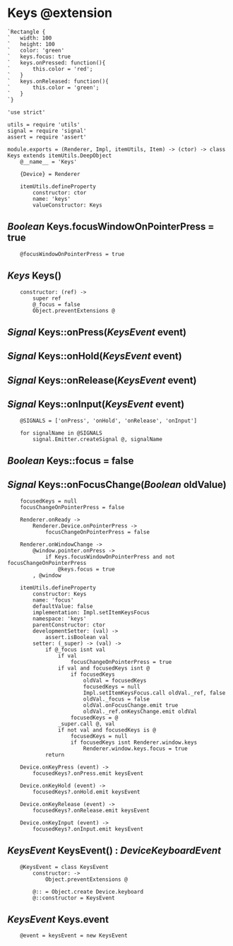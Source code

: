 Keys @extension
===============

```nml
`Rectangle {
`	width: 100
`	height: 100
`	color: 'green'
`	keys.focus: true
`	keys.onPressed: function(){
`		this.color = 'red';
`	}
`	keys.onReleased: function(){
`		this.color = 'green';
`	}
`}
```

	'use strict'

	utils = require 'utils'
	signal = require 'signal'
	assert = require 'assert'

	module.exports = (Renderer, Impl, itemUtils, Item) -> (ctor) -> class Keys extends itemUtils.DeepObject
		@__name__ = 'Keys'

		{Device} = Renderer

		itemUtils.defineProperty
			constructor: ctor
			name: 'keys'
			valueConstructor: Keys

*Boolean* Keys.focusWindowOnPointerPress = true
-----------------------------------------------

		@focusWindowOnPointerPress = true

*Keys* Keys()
-------------

		constructor: (ref) ->
			super ref
			@_focus = false
			Object.preventExtensions @

*Signal* Keys::onPress(*KeysEvent* event)
-----------------------------------------

*Signal* Keys::onHold(*KeysEvent* event)
----------------------------------------

*Signal* Keys::onRelease(*KeysEvent* event)
-------------------------------------------

*Signal* Keys::onInput(*KeysEvent* event)
-----------------------------------------

		@SIGNALS = ['onPress', 'onHold', 'onRelease', 'onInput']

		for signalName in @SIGNALS
			signal.Emitter.createSignal @, signalName

*Boolean* Keys::focus = false
-----------------------------

## *Signal* Keys::onFocusChange(*Boolean* oldValue)

		focusedKeys = null
		focusChangeOnPointerPress = false

		Renderer.onReady ->
			Renderer.Device.onPointerPress ->
				focusChangeOnPointerPress = false

		Renderer.onWindowChange ->
			@window.pointer.onPress ->
				if Keys.focusWindowOnPointerPress and not focusChangeOnPointerPress
					@keys.focus = true
			, @window

		itemUtils.defineProperty
			constructor: Keys
			name: 'focus'
			defaultValue: false
			implementation: Impl.setItemKeysFocus
			namespace: 'keys'
			parentConstructor: ctor
			developmentSetter: (val) ->
				assert.isBoolean val
			setter: (_super) -> (val) ->
				if @_focus isnt val
					if val
						focusChangeOnPointerPress = true
					if val and focusedKeys isnt @
						if focusedKeys
							oldVal = focusedKeys
							focusedKeys = null
							Impl.setItemKeysFocus.call oldVal._ref, false
							oldVal._focus = false
							oldVal.onFocusChange.emit true
							oldVal._ref.onKeysChange.emit oldVal
						focusedKeys = @
					_super.call @, val
					if not val and focusedKeys is @
						focusedKeys = null
						if focusedKeys isnt Renderer.window.keys
							Renderer.window.keys.focus = true
				return

		Device.onKeyPress (event) ->
			focusedKeys?.onPress.emit keysEvent

		Device.onKeyHold (event) ->
			focusedKeys?.onHold.emit keysEvent

		Device.onKeyRelease (event) ->
			focusedKeys?.onRelease.emit keysEvent

		Device.onKeyInput (event) ->
			focusedKeys?.onInput.emit keysEvent

*KeysEvent* KeysEvent() : *DeviceKeyboardEvent*
-----------------------------------------------

		@KeysEvent = class KeysEvent
			constructor: ->
				Object.preventExtensions @

			@:: = Object.create Device.keyboard
			@::constructor = KeysEvent

*KeysEvent* Keys.event
----------------------

		@event = keysEvent = new KeysEvent
